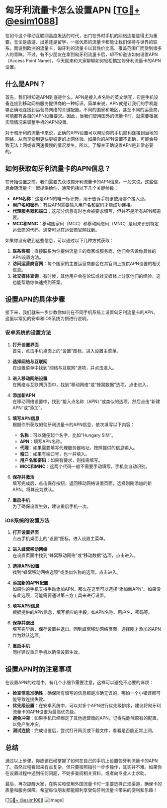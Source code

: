 # 匈牙利流量卡怎么设置APN [[TG💪+ @esim1088](https://t.me/s/esim1088)]

在如今这个移动互联网高度发达的时代，出门在外时手机的网络连接显得尤为重要。无论是旅游、出差还是留学，一张优质的流量卡都能让我们保持与世界的联系。而说到欧洲的流量卡，匈牙利的流量卡以其性价比高、覆盖范围广而受到很多人的青睐。不过，有不少朋友在拿到匈牙利流量卡后，却不知道该如何设置APN（Access Point Name）。今天就来和大家聊聊如何轻松搞定匈牙利流量卡的APN设置。

## 什么是APN？

首先，我们得知道APN到底是什么。APN是接入点名称的英文缩写，它是手机设备连接到移动网络服务提供商的一种标识。简单来说，APN就是让我们的手机能够正确地连接到运营商网络的关键配置。不同的国家和地区，甚至不同的运营商，可能都有各自的APN设置要求。因此，当我们使用国外的流量卡时，就需要根据实际情况来调整手机的APN设置。

对于匈牙利的流量卡来说，正确的APN设置可以帮助你的手机顺利连接到当地的网络，从而享受到更快更稳定的上网体验。如果你的APN设置不正确，可能会导致无法上网或者网速很慢的情况发生。所以，了解并正确设置APN是非常必要的。

## 如何获取匈牙利流量卡的APN信息？

在开始设置之前，我们需要先获取匈牙利流量卡的APN信息。一般来说，这些信息会随流量卡一起提供给你，通常包括以下几个关键参数：

- **APN名称**：这是APN的唯一标识符，用于告诉手机该使用哪个接入点。
- **用户名和密码**：有些APN需要输入用户名和密码才能成功连接。
- **代理服务器和端口**：这部分信息有时也会被要求填写，但并不是所有APN都需要。
- **MCC和MNC**：移动国家码（MCC）和移动网络码（MNC）是用来识别特定运营商的代码，通常可以在运营商官网找到。

如果你没有收到这些信息，可以通过以下几种方式获取：

1. **联系客服**：直接联系为你提供流量卡的商家或服务商，他们会告诉你具体的APN设置方法。
2. **访问运营商官网**：每个国家的主要运营商都会在其官网上提供APN设置的相关信息。
3. **社交媒体查询**：有时候，其他用户会在论坛或社交媒体上分享他们的经验，这也能帮助你快速找到答案。

## 设置APN的具体步骤

接下来，我们就来一步步教你如何在不同手机系统上设置匈牙利流量卡的APN。这里以常见的安卓和iOS系统为例进行说明。

### 安卓系统的设置方法

1. **打开设置界面**  
   首先，点击手机桌面上的“设置”图标，进入设置主菜单。

2. **选择网络与互联网**  
   在设置菜单中找到“网络与互联网”选项，并点击进入。

3. **进入移动网络设置**  
   在网络与互联网页面中，找到“移动网络”或“蜂窝数据”选项，点击进入。

4. **添加新APN**  
   在移动网络设置中，找到“接入点名称（APN）”或类似的选项，然后点击“新建APN”或“添加”。

5. **填写APN信息**  
   根据你所获取的匈牙利流量卡的APN信息，依次填写以下内容：
   - **名称**：可以随便起个名字，比如“Hungary SIM”。
   - **APN**：填写APN名称。
   - **代理**：如果需要填写代理服务器地址，按照提供的信息输入。
   - **端口**：如果有端口号，也一并填入。
   - **用户名和密码**：如果有要求，则按需填写。
   - **MCC和MNC**：这两个代码一般不需要手动填写，手机会自动识别。

6. **保存并激活**  
   填写完成后，点击保存按钮。返回移动网络设置页面，选择刚刚添加的新APN，将其设为默认。

7. **重启手机**  
   为了确保设置生效，建议重启手机一次。

### iOS系统的设置方法

1. **打开设置界面**  
   点击手机桌面上的“设置”图标，进入设置主菜单。

2. **进入蜂窝移动网络**  
   在设置页面中找到“蜂窝移动网络”或“移动数据”选项，点击进入。

3. **选择APN设置**  
   找到“蜂窝移动网络选项”或类似名称的选项，点击进入。

4. **添加新的APN配置**  
   如果你的手机支持手动添加APN，那么在这里可以选择“添加新APN”。如果没有此选项，可能需要通过第三方工具来进行设置。

5. **填写APN信息**  
   根据提供的APN信息，填写相应的字段，如APN名称、用户名、密码等。

6. **保存并退出**  
   填写完毕后，保存设置并退出。回到蜂窝移动网络页面，选择刚才添加的APN作为默认选项。

7. **重启手机**  
   同样建议重启手机以确保设置生效。

## 设置APN时的注意事项

在设置APN的过程中，有几个小细节需要注意，这样可以避免不必要的麻烦：

- **检查信息准确性**：确保所有填写的信息都是准确无误的，哪怕一个小错误都可能导致连接失败。
- **优先级设置**：在安卓系统中，可以对多个APN进行优先级排序，建议将匈牙利流量卡的APN设置为最高优先级。
- **避免冲突**：如果手机已经绑定了其他运营商的APN，记得先删除原有的配置，以免产生冲突。
- **测试连接**：完成设置后，尝试打开网页或下载文件，看看是否能正常上网。

## 总结

通过以上步骤，你应该已经掌握了如何在自己的手机上设置匈牙利流量卡的APN了。虽然过程看起来有点复杂，但只要按照指引一步步操作，其实并不难。如果你在设置过程中遇到任何问题，不妨多查阅相关资料，或者向专业人士求助。

最后，再次提醒大家，在购买和使用外国流量卡时一定要选择正规渠道，确保卡的质量和服务保障。希望每位朋友都能顺利享受匈牙利流量卡带来的便利和乐趣！

[[TG💪+ @esim1088](https://t.me/s/esim1088) ![Image](https://i.postimg.cc/4NQfJmqS/Snipaste-2025-05-13-00-14-12.png)]
